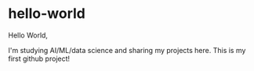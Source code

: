 # hello-world
Hello World,

I'm studying AI/ML/data science and sharing my projects here. This is my first github project!
